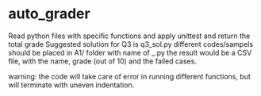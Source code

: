 # auto_grader
Read python files with specific functions and apply unittest and return the total grade
Suggested solution for Q3 is q3_sol.py
different codes/sampels should be placed in A1/ folder with name of <name>_<anything>.py
the result would be a CSV file, with the name, grade (out of 10) and the failed cases.

warning: the code will take care of error in running different functions, but will terminate with uneven indentation. 